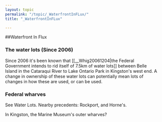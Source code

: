```yaml
---
layout: topic
permalink: "/topic/_WaterfrontInFLux/"
title: "_WaterfrontInFLux"

---
```


##Waterfront In Flux
<h3>The water lots (Since 2006)</h3>
Since 2006 it's been known that [[__Whig20061204|the Federal Government intends to rid itself of 7.5km of water lots]] between Belle Island in the Cataraqui River to Lake Ontario Park in Kingston's west end. A change in ownership of these water lots can potentially mean lots of changes in how these are used, or can be used.


<h3>Federal wharves</h3>
See Water Lots.  Nearby precedents: Rockport, and Horne's.

In Kingston, the Marine Museum's outer wharves?


<!-- <h3>Parking at the King St filtration plant<br>(since 2008)</h3>A waterside parking area is being arbitrarily managed, sometimes open, sometimes gated.  This really affects board/kite sailors, but other park users as well.  Getting a straight answer on this from ''Utilities Kingston'' is apparently too much to ask. -->

